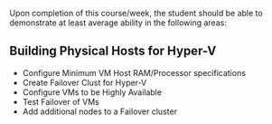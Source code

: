 Upon completion of this course/week, the student should be able to demonstrate at least average ability in the following areas:

## Building Physical Hosts for Hyper-V
* Configure Minimum VM Host RAM/Processor specifications
* Create Failover Clust for Hyper-V
* Configure VMs to be Highly Available
* Test Failover of VMs
* Add additional nodes to a Failover cluster

